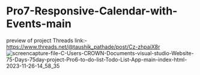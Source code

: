 # Pro7-Responsive-Calendar-with-Events-main
preview of project Threads link:-https://www.threads.net/@taushik_pathade/post/Cz-zhpaiX8r
![screencapture-file-C-Users-CROWN-Documents-visual-studio-Website-75-Days-75day-project-Pro6-to-do-list-Todo-List-App-main-index-html-2023-11-26-14_58_35](https://github.com/Taushik-Pathade/Pro7-Responsive-Calendar-with-Events-main/assets/120588702/43fb0ad7-5df4-4947-95f0-8b82cc4e3e3c)
